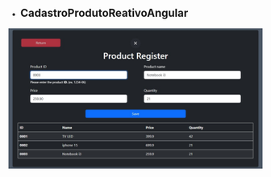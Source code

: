 - ## CadastroProdutoReativoAngular

<img src="https://github.com/Wendelsena/cadastroProdutoReativo_Angular/blob/main/ExemploCadastroReativo.jpeg?raw=true" alt="ExemploCadastro">
